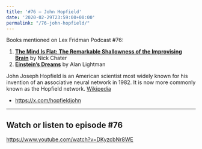 ```yaml
---
title: '#76 – John Hopfield'
date: '2020-02-29T23:59:00+00:00'
permalink: "/76-john-hopfield/"
---
```


Books mentioned on Lex Fridman Podcast #76:

1. <b><a href="https://amzn.to/3Eqn9F7" target="_blank" rel="sponsored noopener noreferrer">The Mind Is Flat: The Remarkable Shallowness of the Improvising Brain</a></b> by Nick Chater
2. <b><a href="https://amzn.to/3TXGEut" target="_blank" rel="sponsored noopener noreferrer">Einstein’s Dreams</a></b> by Alan Lightman

<!--more-->

John Joseph Hopfield is an American scientist most widely known for his invention of an associative neural network in 1982. It is now more commonly known as the Hopfield network. <a href="https://en.wikipedia.org/wiki/John_Hopfield" target="_blank">Wikipedia</a>

- <a href="https://x.com/hopfieldjohn" target="_blank">https://x.com/hopfieldjohn</a>

- - - - - -

## Watch or listen to episode #76

<https://www.youtube.com/watch?v=DKyzcbNr8WE>